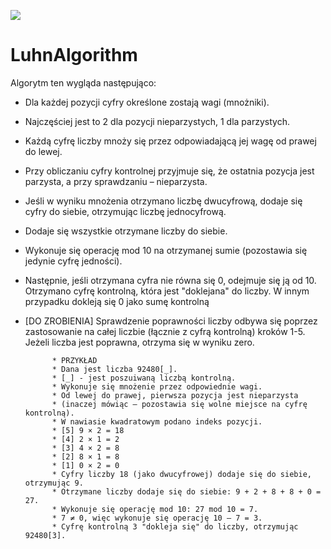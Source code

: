 ![](https://github.com/kolorobot/spring-boot-junit5/workflows/tests/badge.svg)

# LuhnAlgorithm
Algorytm ten wygląda następująco:

- Dla każdej pozycji cyfry określone zostają wagi (mnożniki). 
- Najczęściej jest to 2 dla pozycji nieparzystych, 1 dla parzystych.
- Każdą cyfrę liczby mnoży się przez odpowiadającą jej wagę od prawej do lewej.
- Przy obliczaniu cyfry kontrolnej przyjmuje się, że ostatnia pozycja jest parzysta, a przy sprawdzaniu – nieparzysta.
- Jeśli w wyniku mnożenia otrzymano liczbę dwucyfrową, dodaje się cyfry do siebie, otrzymując liczbę jednocyfrową.
- Dodaje się wszystkie otrzymane liczby do siebie.
- Wykonuje się operację mod 10 na otrzymanej sumie (pozostawia się jedynie cyfrę jedności).
- Następnie, jeśli otrzymana cyfra nie równa się 0, odejmuje się ją od 10. Otrzymano cyfrę kontrolną, która jest 
  "doklejana" do liczby. W innym przypadku dokleją się 0 jako sumę kontrolną
- [DO ZROBIENIA] Sprawdzenie poprawności liczby odbywa się poprzez zastosowanie na całej liczbie (łącznie z cyfrą 
  kontrolną) kroków 1-5. Jeżeli liczba jest poprawna, otrzyma się w wyniku zero.

            * PRZYKŁAD
            * Dana jest liczba 92480[_].     
            * [_] - jest poszuiwaną liczbą kontrolną.
            * Wykonuje się mnożenie przez odpowiednie wagi.
            * Od lewej do prawej, pierwsza pozycja jest nieparzysta
            * (inaczej mówiąc – pozostawia się wolne miejsce na cyfrę kontrolną).
            * W nawiasie kwadratowym podano indeks pozycji.
            * [5] 9 × 2 = 18
            * [4] 2 × 1 = 2
            * [3] 4 × 2 = 8
            * [2] 8 × 1 = 8
            * [1] 0 × 2 = 0
            * Cyfry liczby 18 (jako dwucyfrowej) dodaje się do siebie, otrzymując 9.
            * Otrzymane liczby dodaje się do siebie: 9 + 2 + 8 + 8 + 0 = 27.
            * Wykonuje się operację mod 10: 27 mod 10 = 7.
            * 7 ≠ 0, więc wykonuje się operację 10 – 7 = 3.
            * Cyfrę kontrolną 3 "dokleja się" do liczby, otrzymując 92480[3].
